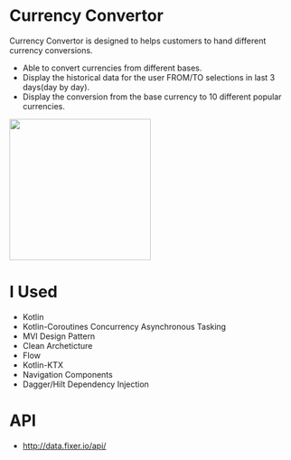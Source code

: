 # Currency Convertor

Currency Convertor is designed to helps customers to hand different currency conversions.

- Able to convert currencies from different bases.
- Display the historical data for the user FROM/TO selections in last 3 days(day by day).
- Display the conversion from the base currency to 10 different popular currencies.

<img src="https://user-images.githubusercontent.com/50822992/159890610-8b01abb7-c363-47c2-bdbb-25c4f2997c6f.jpg" width="250">

# I Used

- Kotlin
- Kotlin-Coroutines Concurrency Asynchronous Tasking
- MVI Design Pattern
- Clean Archeticture
- Flow
- Kotlin-KTX
- Navigation Components
- Dagger/Hilt Dependency Injection

# API
- http://data.fixer.io/api/


